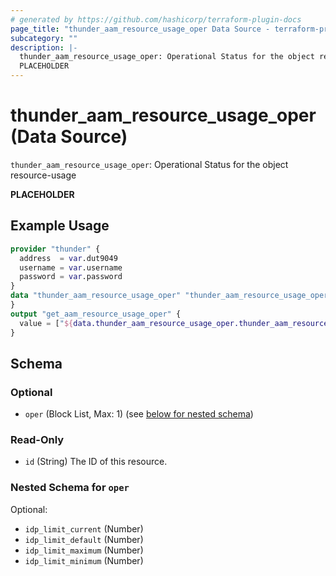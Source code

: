 ```yaml
---
# generated by https://github.com/hashicorp/terraform-plugin-docs
page_title: "thunder_aam_resource_usage_oper Data Source - terraform-provider-thunder"
subcategory: ""
description: |-
  thunder_aam_resource_usage_oper: Operational Status for the object resource-usage
  PLACEHOLDER
---
```


# thunder_aam_resource_usage_oper (Data Source)

`thunder_aam_resource_usage_oper`: Operational Status for the object resource-usage

__PLACEHOLDER__

## Example Usage

```terraform
provider "thunder" {
  address  = var.dut9049
  username = var.username
  password = var.password
}
data "thunder_aam_resource_usage_oper" "thunder_aam_resource_usage_oper" {
}
output "get_aam_resource_usage_oper" {
  value = ["${data.thunder_aam_resource_usage_oper.thunder_aam_resource_usage_oper}"]
}
```

<!-- schema generated by tfplugindocs -->
## Schema

### Optional

- `oper` (Block List, Max: 1) (see [below for nested schema](#nestedblock--oper))

### Read-Only

- `id` (String) The ID of this resource.

<a id="nestedblock--oper"></a>
### Nested Schema for `oper`

Optional:

- `idp_limit_current` (Number)
- `idp_limit_default` (Number)
- `idp_limit_maximum` (Number)
- `idp_limit_minimum` (Number)


